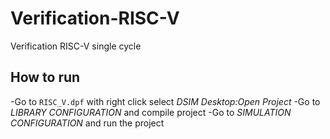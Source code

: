# Verification-RISC-V
Verification RISC-V single cycle

## How to run 

-Go to `RISC_V.dpf` with right click select *DSIM Desktop:Open Project*
-Go to *LIBRARY CONFIGURATION* and compile project
-Go to *SIMULATION CONFIGURATION* and run the project